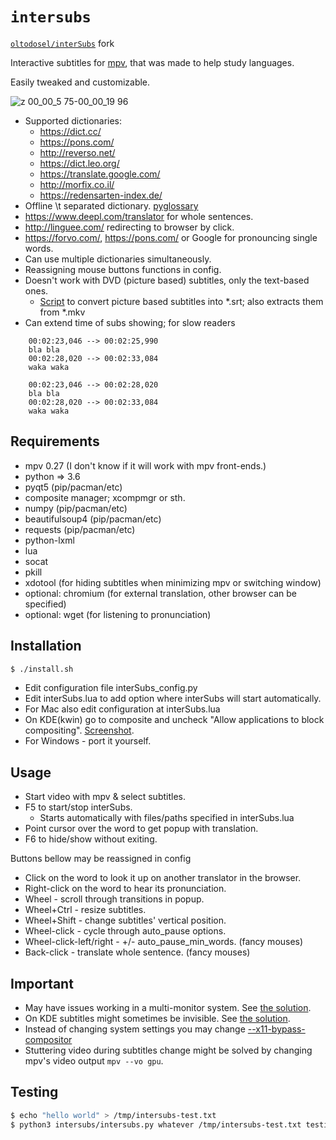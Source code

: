 # `intersubs`

[`oltodosel/interSubs`](http://github.com/oltodosel/interSubs) fork

Interactive subtitles for [mpv](https://github.com/mpv-player/mpv), that was made to help study languages.

Easily tweaked and customizable.

![z 00_00_5 75-00_00_19 96](https://user-images.githubusercontent.com/10230453/38359595-7f56acc0-38d1-11e8-9a65-257466a44e08.gif)

* Supported dictionaries:
  * https://dict.cc/
  * https://pons.com/
  * http://reverso.net/
  * https://dict.leo.org/
  * https://translate.google.com/
  * http://morfix.co.il/
  * https://redensarten-index.de/
* Offline \t separated dictionary. [pyglossary](https://github.com/ilius/pyglossary)
* https://www.deepl.com/translator for whole sentences.
* http://linguee.com/ redirecting to browser by click.
* https://forvo.com/, https://pons.com/ or Google for pronouncing single words.
* Can use multiple dictionaries simultaneously.
* Reassigning mouse buttons functions in config.
* Doesn't work with DVD (picture based) subtitles, only the text-based ones.
  * [Script](https://github.com/oltodosel/extract_n_convert_dvd_bd_subtitles) to convert picture based subtitles into *.srt; also extracts them from *.mkv
* Can extend time of subs showing; for slow readers
```
    00:02:23,046 --> 00:02:25,990
    bla bla
    00:02:28,020 --> 00:02:33,084
    waka waka

    00:02:23,046 --> 00:02:28,020
    bla bla
    00:02:28,020 --> 00:02:33,084
    waka waka
```

## Requirements

* mpv 0.27 (I don't know if it will work with mpv front-ends.)
* python => 3.6
* pyqt5 (pip/pacman/etc)
* composite manager; xcompmgr or sth.
* numpy (pip/pacman/etc)
* beautifulsoup4 (pip/pacman/etc)
* requests (pip/pacman/etc)
* python-lxml
* lua
* socat
* pkill
* xdotool (for hiding subtitles when minimizing mpv or switching window)
* optional: chromium (for external translation, other browser can be specified)
* optional: wget (for listening to pronunciation)

## Installation

```sh
$ ./install.sh
```

* Edit configuration file interSubs_config.py
* Edit interSubs.lua to add option where interSubs will start automatically.
* For Mac also edit configuration at interSubs.lua
* On KDE(kwin) go to composite and uncheck "Allow applications to block compositing". [Screenshot](https://iwf1.com/wordpress/wp-content/uploads/2017/09/Disable-applications-override-compositor-KDE.jpg).
* For Windows - port it yourself.

## Usage

* Start video with mpv & select subtitles.
* F5 to start/stop interSubs.
  * Starts automatically with files/paths specified in interSubs.lua
* Point cursor over the word to get popup with translation.
* F6 to hide/show without exiting.

Buttons bellow may be reassigned in config

* Click on the word to look it up on another translator in the browser.
* Right-click on the word to hear its pronunciation.
* Wheel - scroll through transitions in popup.
* Wheel+Ctrl - resize subtitles.
* Wheel+Shift - change subtitles' vertical position.
* Wheel-click - cycle through auto_pause options.
* Wheel-click-left/right - +/- auto_pause_min_words. (fancy mouses)
* Back-click - translate whole sentence. (fancy mouses)

## Important

* May have issues working in a multi-monitor system.  See [the solution](https://github.com/oltodosel/interSubs/issues/26).
* On KDE subtitles might sometimes be invisible. See [the solution](https://github.com/oltodosel/interSubs/issues/12#issuecomment-433960146).
* Instead of changing system settings you may change [--x11-bypass-compositor](https://mpv.io/manual/stable/#options-x11-bypass-compositor)
* Stuttering video during subtitles change might be solved by changing mpv's video output `mpv --vo gpu`.

## Testing

```sh
$ echo "hello world" > /tmp/intersubs-test.txt
$ python3 intersubs/intersubs.py whatever /tmp/intersubs-test.txt testing
```
